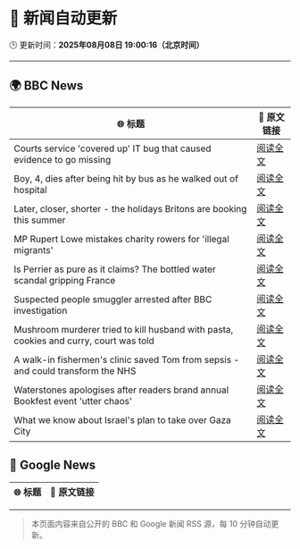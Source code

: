 # 🧠 新闻自动更新

🕒 更新时间：**2025年08月08日 19:00:16（北京时间）**

---

## 🌍 BBC News

| 🌐 标题 | 🔗 原文链接 |
|--------|-------------|
| Courts service 'covered up' IT bug that caused evidence to go missing | [阅读全文](https://www.bbc.com/news/articles/cwye2q00k51o?at_medium=RSS&at_campaign=rss) |
| Boy, 4, dies after being hit by bus as he walked out of hospital | [阅读全文](https://www.bbc.com/news/articles/c5ylxv7wd33o?at_medium=RSS&at_campaign=rss) |
| Later, closer, shorter - the holidays Britons are booking this summer | [阅读全文](https://www.bbc.com/news/articles/c939gx4gqwpo?at_medium=RSS&at_campaign=rss) |
| MP Rupert Lowe mistakes charity rowers for 'illegal migrants' | [阅读全文](https://www.bbc.com/news/articles/cdd32lnq445o?at_medium=RSS&at_campaign=rss) |
| Is Perrier as pure as it claims? The bottled water scandal gripping France | [阅读全文](https://www.bbc.com/news/articles/cyvn3qe0jpgo?at_medium=RSS&at_campaign=rss) |
| Suspected people smuggler arrested after BBC investigation | [阅读全文](https://www.bbc.com/news/articles/c3wnd58zyx8o?at_medium=RSS&at_campaign=rss) |
| Mushroom murderer tried to kill husband with pasta, cookies and curry, court was told | [阅读全文](https://www.bbc.com/news/articles/cwy3ngr2n3vo?at_medium=RSS&at_campaign=rss) |
| A walk-in fishermen's clinic saved Tom from sepsis - and could transform the NHS | [阅读全文](https://www.bbc.com/news/articles/cm21z711g59o?at_medium=RSS&at_campaign=rss) |
| Waterstones apologises after readers brand annual Bookfest event 'utter chaos' | [阅读全文](https://www.bbc.com/news/articles/ckg47k4zelyo?at_medium=RSS&at_campaign=rss) |
| What we know about Israel's plan to take over Gaza City | [阅读全文](https://www.bbc.com/news/articles/c1mpg2glz1zo?at_medium=RSS&at_campaign=rss) |

## 📰 Google News

| 🌐 标题 | 🔗 原文链接 |
|--------|-------------|

---
> 本页面内容来自公开的 BBC 和 Google 新闻 RSS 源，每 10 分钟自动更新。